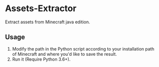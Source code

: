 # Assets-Extractor
Extract assets from Minecraft java edition.

## Usage
1. Modify the path in the Python script according to your installation path of Minecraft and where you'd like to save the result.
2. Run it (Require Python 3.6+).
